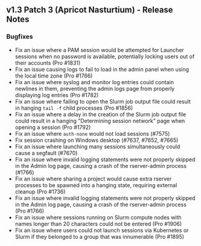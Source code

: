 ## v1.3 Patch 3 (Apricot Nasturtium) - Release Notes

### Bugfixes

- Fix an issue where a PAM session would be attempted for Launcher sessions when no password is available, potentially locking users out of their accounts (Pro #1831)
- Fix an issue causing logs to fail to load in the admin panel when using the local time zone (Pro #1766)
- Fix an issue where syslog and monitor log entries could contain newlines in them, preventing the admin logs page from properly displaying log entries (Pro #1782)
- Fix an issue where failing to open the Slurm job output file could result in hanging `tail -f` child processes (Pro #1856)
- Fix an issue where a delay in the creation of the Slurm job output file could result in a hanging "Determining session network" page when opening a session (Pro #1792)
- Fix an issue where `auth-none` would not load sessions (#7575)
- Fix session crashing on Windows desktop (#7637, #7652, #7665)
- Fix an issue where launching many sessions simultaneously could cause a segfault (#7670)
- Fix an issue where invalid logging statements were not properly skipped in the Admin log page, causing a crash of the rserver-admin process (#1766)
- Fix an issue where sharing a project would cause extra rserver processes to be spawned into a hanging state, requiring external cleanup (Pro #1736)
- Fix an issue where invalid logging statements were not properly skipped in the Admin log page, causing a crash of the rserver-admin process (Pro #1766)
- Fix an issue where sessions running on Slurm compute nodes with names longer than 20 characters could not be entered (Pro #1906)
- Fix an issue where users could not launch sessions via Kubernetes or Slurm if they belonged to a group that was innumerable (Pro #1895)
